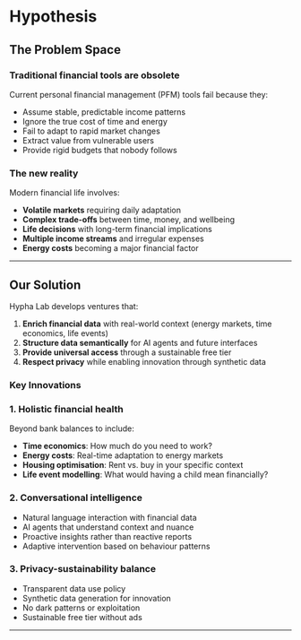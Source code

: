 # Hypothesis

## The Problem Space

### Traditional financial tools are obsolete

Current personal financial management (PFM) tools fail because they:

- Assume stable, predictable income patterns
- Ignore the true cost of time and energy
- Fail to adapt to rapid market changes
- Extract value from vulnerable users
- Provide rigid budgets that nobody follows

### The new reality

Modern financial life involves:

- **Volatile markets** requiring daily adaptation
- **Complex trade-offs** between time, money, and wellbeing
- **Life decisions** with long-term financial implications
- **Multiple income streams** and irregular expenses
- **Energy costs** becoming a major financial factor

---

## Our Solution

Hypha Lab develops ventures that:

1. **Enrich financial data** with real-world context (energy markets, time economics, life events)
2. **Structure data semantically** for AI agents and future interfaces
3. **Provide universal access** through a sustainable free tier
4. **Respect privacy** while enabling innovation through synthetic data

### Key Innovations

### 1. Holistic financial health

Beyond bank balances to include:

- **Time economics**: How much do you need to work?
- **Energy costs**: Real-time adaptation to energy markets
- **Housing optimisation**: Rent vs. buy in your specific context
- **Life event modelling**: What would having a child mean financially?

### 2. Conversational intelligence

- Natural language interaction with financial data
- AI agents that understand context and nuance
- Proactive insights rather than reactive reports
- Adaptive intervention based on behaviour patterns

### 3. Privacy-sustainability balance

- Transparent data use policy
- Synthetic data generation for innovation
- No dark patterns or exploitation
- Sustainable free tier without ads

---